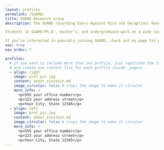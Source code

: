 ```yaml
---
layout: profiles
permalink: /GUARD/
title: GUARD Research Group
description: The GUARD (Guarding Users Against Risk and Deception) Research Group at Purdue University studies the human side of cybersecurity, with a focus on social cybersecurity—how people interact, influence, and sometimes deceive each other online. Our projects range from investigating online child safety and fraud, to understanding vigilante justice, to creating better ways to teach and learn about cybersecurity.

Students in GUARD—Ph.D., master’s, and undergraduate—work on a wide variety of projects about people and their use of technology. Some dig into persuasion and manipulation tactics used in cybercrime, while others create and deliver training for law enforcement or run hands-on workshops for teens.

If you’re interested in possibly joining GUARD, check out my page for prospective students—we’re always looking for curious, motivated people who want to explore how humans shape (and are shaped by) the digital world.
nav: true
nav_order: 7

profiles:
  # if you want to include more than one profile, just replicate the following block
  # and create one content file for each profile inside _pages/
  - align: right
    image: prof_pic.jpg
    content: about_einstein.md
    image_circular: false # crops the image to make it circular
    more_info: >
      <p>555 your office number</p>
      <p>123 your address street</p>
      <p>Your City, State 12345</p>
  - align: left
    image: prof_pic.jpg
    content: about_einstein.md
    image_circular: false # crops the image to make it circular
    more_info: >
      <p>555 your office number</p>
      <p>123 your address street</p>
      <p>Your City, State 12345</p>
---
```

